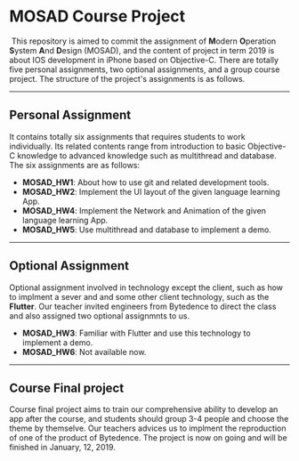 # MOSAD Course Project

​      This repository is aimed to commit the assignment of **M**odern **O**peration **S**ystem **A**nd **D**esign (MOSAD), and the content of project in term 2019 is about IOS development in iPhone based on Objective-C. There are totally five personal assignments, two optional assignments, and a group course project. The structure of the project's assignments is as follows.

---

## Personal Assignment

It contains totally six assignments that requires students to work individually. Its related contents range from introduction to basic Objective-C knowledge to advanced knowledge such as multithread and database. The six assignments are as follows:

- **MOSAD_HW1**: About how to use git and related development tools.
- **MOSAD_HW2**: Implement the UI layout of the given language learning App.
- **MOSAD_HW4**: Implement the Network and Animation of the given language learning App.
- **MOSAD_HW5**: Use multithread and database to implement a demo.

---

## Optional Assignment

Optional assignment involved in technology except the client, such as how to implment a sever and and some other client technology, such as the **Flutter**. Our teacher invited engineers from Bytedence to direct the class and also assigned two optional assignmnts to us.

- **MOSAD_HW3**: Familiar with Flutter and use this technology to implement a demo.
- **MOSAD_HW6**: Not available now.

---

## Course Final project

Course final project aims to train our comprehensive ability to develop an app after the course, and students should group 3-4 people and choose the theme by themselve. Our teachers advices us to implment the reproduction of one of the product of Bytedence. The project is now on going and will be finished in January, 12, 2019.